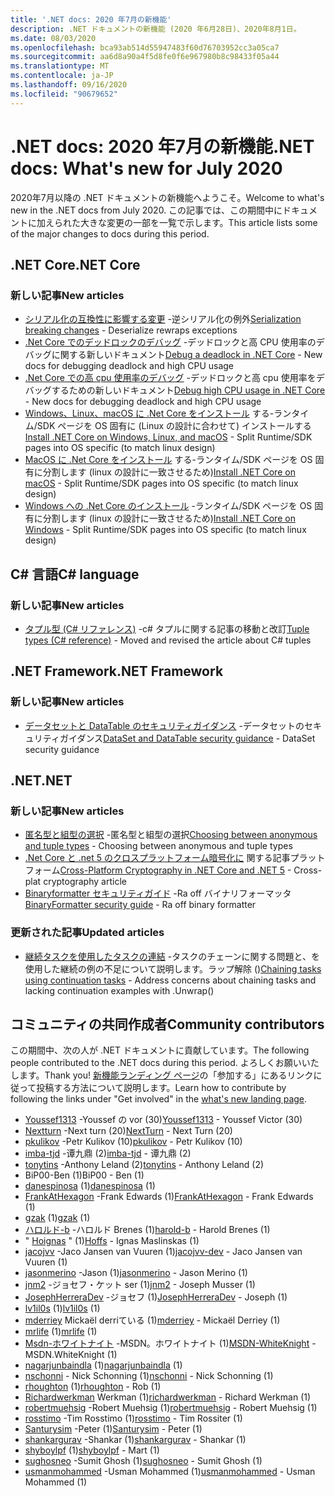 ```yaml
---
title: '.NET docs: 2020 年7月の新機能'
description: .NET ドキュメントの新機能 (2020 年6月28日)、2020年8月1日。
ms.date: 08/03/2020
ms.openlocfilehash: bca93ab514d55947483f60d76703952cc3a05ca7
ms.sourcegitcommit: aa6d8a90a4f5d8fe0f6e967980b8c98433f05a44
ms.translationtype: MT
ms.contentlocale: ja-JP
ms.lasthandoff: 09/16/2020
ms.locfileid: "90679652"
---
```

# <a name="net-docs-whats-new-for-july-2020"></a><span data-ttu-id="56a42-103">.NET docs: 2020 年7月の新機能</span><span class="sxs-lookup"><span data-stu-id="56a42-103">.NET docs: What's new for July 2020</span></span>

<span data-ttu-id="56a42-104">2020年7月以降の .NET ドキュメントの新機能へようこそ。</span><span class="sxs-lookup"><span data-stu-id="56a42-104">Welcome to what's new in the .NET docs from July 2020.</span></span> <span data-ttu-id="56a42-105">この記事では、この期間中にドキュメントに加えられた大きな変更の一部を一覧で示します。</span><span class="sxs-lookup"><span data-stu-id="56a42-105">This article lists some of the major changes to docs during this period.</span></span>

## <a name="net-core"></a><span data-ttu-id="56a42-106">.NET Core</span><span class="sxs-lookup"><span data-stu-id="56a42-106">.NET Core</span></span>

### <a name="new-articles"></a><span data-ttu-id="56a42-107">新しい記事</span><span class="sxs-lookup"><span data-stu-id="56a42-107">New articles</span></span>

- <span data-ttu-id="56a42-108">[シリアル化の互換性に影響する変更](../core/compatibility/serialization.md) -逆シリアル化の例外</span><span class="sxs-lookup"><span data-stu-id="56a42-108">[Serialization breaking changes](../core/compatibility/serialization.md) - Deserialize rewraps exceptions</span></span>
- <span data-ttu-id="56a42-109">[.Net Core でのデッドロックのデバッグ](../core/diagnostics/debug-deadlock.md) -デッドロックと高 CPU 使用率のデバッグに関する新しいドキュメント</span><span class="sxs-lookup"><span data-stu-id="56a42-109">[Debug a deadlock in .NET Core](../core/diagnostics/debug-deadlock.md) - New docs for debugging deadlock and high CPU usage</span></span>
- <span data-ttu-id="56a42-110">[.Net Core での高 cpu 使用率のデバッグ](../core/diagnostics/debug-highcpu.md) -デッドロックと高 cpu 使用率をデバッグするための新しいドキュメント</span><span class="sxs-lookup"><span data-stu-id="56a42-110">[Debug high CPU usage in .NET Core](../core/diagnostics/debug-highcpu.md) - New docs for debugging deadlock and high CPU usage</span></span>
- <span data-ttu-id="56a42-111">[Windows、Linux、macOS に .Net Core をインストール](../core/install/index.yml) する-ランタイム/SDK ページを OS 固有に (Linux の設計に合わせて) インストールする</span><span class="sxs-lookup"><span data-stu-id="56a42-111">[Install .NET Core on Windows, Linux, and macOS](../core/install/index.yml) - Split Runtime/SDK pages into OS specific (to match linux design)</span></span>
- <span data-ttu-id="56a42-112">[MacOS に .Net Core をインストール](../core/install/macos.md) する-ランタイム/SDK ページを OS 固有に分割します (linux の設計に一致させるため)</span><span class="sxs-lookup"><span data-stu-id="56a42-112">[Install .NET Core on macOS](../core/install/macos.md) - Split Runtime/SDK pages into OS specific (to match linux design)</span></span>
- <span data-ttu-id="56a42-113">[Windows への .Net Core のインストール](../core/install/windows.md) -ランタイム/SDK ページを OS 固有に分割します (linux の設計に一致させるため)</span><span class="sxs-lookup"><span data-stu-id="56a42-113">[Install .NET Core on Windows](../core/install/windows.md) - Split Runtime/SDK pages into OS specific (to match linux design)</span></span>

## <a name="c-language"></a><span data-ttu-id="56a42-114">C# 言語</span><span class="sxs-lookup"><span data-stu-id="56a42-114">C# language</span></span>

### <a name="new-articles"></a><span data-ttu-id="56a42-115">新しい記事</span><span class="sxs-lookup"><span data-stu-id="56a42-115">New articles</span></span>

- <span data-ttu-id="56a42-116">[タプル型 (C# リファレンス)](../csharp/language-reference/builtin-types/value-tuples.md) -c# タプルに関する記事の移動と改訂</span><span class="sxs-lookup"><span data-stu-id="56a42-116">[Tuple types (C# reference)](../csharp/language-reference/builtin-types/value-tuples.md) - Moved and revised the article about C# tuples</span></span>

## <a name="net-framework"></a><span data-ttu-id="56a42-117">.NET Framework</span><span class="sxs-lookup"><span data-stu-id="56a42-117">.NET Framework</span></span>

### <a name="new-articles"></a><span data-ttu-id="56a42-118">新しい記事</span><span class="sxs-lookup"><span data-stu-id="56a42-118">New articles</span></span>

- <span data-ttu-id="56a42-119">[データセットと DataTable のセキュリティガイダンス](../framework/data/adonet/dataset-datatable-dataview/security-guidance.md) -データセットのセキュリティガイダンス</span><span class="sxs-lookup"><span data-stu-id="56a42-119">[DataSet and DataTable security guidance](../framework/data/adonet/dataset-datatable-dataview/security-guidance.md) - DataSet security guidance</span></span>

## <a name="net"></a><span data-ttu-id="56a42-120">.NET</span><span class="sxs-lookup"><span data-stu-id="56a42-120">.NET</span></span>

### <a name="new-articles"></a><span data-ttu-id="56a42-121">新しい記事</span><span class="sxs-lookup"><span data-stu-id="56a42-121">New articles</span></span>

- <span data-ttu-id="56a42-122">[匿名型と組型の選択](../standard/base-types/choosing-between-anonymous-and-tuple.md) -匿名型と組型の選択</span><span class="sxs-lookup"><span data-stu-id="56a42-122">[Choosing between anonymous and tuple types](../standard/base-types/choosing-between-anonymous-and-tuple.md) - Choosing between anonymous and tuple types</span></span>
- <span data-ttu-id="56a42-123">[.Net Core と .net 5 のクロスプラットフォーム暗号化に](../standard/security/cross-platform-cryptography.md) 関する記事プラットフォーム</span><span class="sxs-lookup"><span data-stu-id="56a42-123">[Cross-Platform Cryptography in .NET Core and .NET 5](../standard/security/cross-platform-cryptography.md) - Cross-plat cryptography article</span></span>
- <span data-ttu-id="56a42-124">[Binaryformatter セキュリティガイド](../standard/serialization/binaryformatter-security-guide.md) -Ra off バイナリフォーマッタ</span><span class="sxs-lookup"><span data-stu-id="56a42-124">[BinaryFormatter security guide](../standard/serialization/binaryformatter-security-guide.md) - Ra off binary formatter</span></span>

### <a name="updated-articles"></a><span data-ttu-id="56a42-125">更新された記事</span><span class="sxs-lookup"><span data-stu-id="56a42-125">Updated articles</span></span>

- <span data-ttu-id="56a42-126">[継続タスクを使用したタスクの連結](../standard/parallel-programming/chaining-tasks-by-using-continuation-tasks.md) -タスクのチェーンに関する問題と、を使用した継続の例の不足について説明します。ラップ解除 ()</span><span class="sxs-lookup"><span data-stu-id="56a42-126">[Chaining tasks using continuation tasks](../standard/parallel-programming/chaining-tasks-by-using-continuation-tasks.md) - Address concerns about chaining tasks and lacking continuation examples with .Unwrap()</span></span>

## <a name="community-contributors"></a><span data-ttu-id="56a42-127">コミュニティの共同作成者</span><span class="sxs-lookup"><span data-stu-id="56a42-127">Community contributors</span></span>

<span data-ttu-id="56a42-128">この期間中、次の人が .NET ドキュメントに貢献しています。</span><span class="sxs-lookup"><span data-stu-id="56a42-128">The following people contributed to the .NET docs during this period.</span></span> <span data-ttu-id="56a42-129">よろしくお願いいたします。</span><span class="sxs-lookup"><span data-stu-id="56a42-129">Thank you!</span></span> <span data-ttu-id="56a42-130">[新機能ランディング ページ](index.yml)の「参加する」にあるリンクに従って投稿する方法について説明します。</span><span class="sxs-lookup"><span data-stu-id="56a42-130">Learn how to contribute by following the links under "Get involved" in the [what's new landing page](index.yml).</span></span>

- <span data-ttu-id="56a42-131">[Youssef1313](https://github.com/Youssef1313) -Youssef の vor (30)</span><span class="sxs-lookup"><span data-stu-id="56a42-131">[Youssef1313](https://github.com/Youssef1313) - Youssef Victor (30)</span></span>
- <span data-ttu-id="56a42-132">[Nextturn](https://github.com/NextTurn) -Next turn (20)</span><span class="sxs-lookup"><span data-stu-id="56a42-132">[NextTurn](https://github.com/NextTurn) - Next Turn (20)</span></span>
- <span data-ttu-id="56a42-133">[pkulikov](https://github.com/pkulikov) -Petr Kulikov (10)</span><span class="sxs-lookup"><span data-stu-id="56a42-133">[pkulikov](https://github.com/pkulikov) - Petr Kulikov (10)</span></span>
- <span data-ttu-id="56a42-134">[imba-tjd](https://github.com/imba-tjd) -谭九鼎 (2)</span><span class="sxs-lookup"><span data-stu-id="56a42-134">[imba-tjd](https://github.com/imba-tjd) - 谭九鼎 (2)</span></span>
- <span data-ttu-id="56a42-135">[tonytins](https://github.com/tonytins) -Anthony Leland (2)</span><span class="sxs-lookup"><span data-stu-id="56a42-135">[tonytins](https://github.com/tonytins) - Anthony Leland (2)</span></span>
- <span data-ttu-id="56a42-136">BiP00-Ben (1)</span><span class="sxs-lookup"><span data-stu-id="56a42-136">BiP00 - Ben (1)</span></span>
- <span data-ttu-id="56a42-137">[danespinosa](https://github.com/danespinosa) (1)</span><span class="sxs-lookup"><span data-stu-id="56a42-137">[danespinosa](https://github.com/danespinosa) (1)</span></span>
- <span data-ttu-id="56a42-138">[FrankAtHexagon](https://github.com/FrankAtHexagon) -Frank Edwards (1)</span><span class="sxs-lookup"><span data-stu-id="56a42-138">[FrankAtHexagon](https://github.com/FrankAtHexagon) - Frank Edwards (1)</span></span>
- <span data-ttu-id="56a42-139">[gzak](https://github.com/gzak) (1)</span><span class="sxs-lookup"><span data-stu-id="56a42-139">[gzak](https://github.com/gzak) (1)</span></span>
- <span data-ttu-id="56a42-140">[ハロルド-b](https://github.com/harold-b) -ハロルド Brenes (1)</span><span class="sxs-lookup"><span data-stu-id="56a42-140">[harold-b](https://github.com/harold-b) - Harold Brenes (1)</span></span>
- <span data-ttu-id="56a42-141">" [Hoignas](https://github.com/Hoffs) " (1)</span><span class="sxs-lookup"><span data-stu-id="56a42-141">[Hoffs](https://github.com/Hoffs) - Ignas Maslinskas (1)</span></span>
- <span data-ttu-id="56a42-142">[jacojvv](https://github.com/jacojvv-dev) -Jaco Jansen van Vuuren (1)</span><span class="sxs-lookup"><span data-stu-id="56a42-142">[jacojvv-dev](https://github.com/jacojvv-dev) - Jaco Jansen van Vuuren (1)</span></span>
- <span data-ttu-id="56a42-143">[jasonmerino](https://github.com/jasonmerino) -Jason (1)</span><span class="sxs-lookup"><span data-stu-id="56a42-143">[jasonmerino](https://github.com/jasonmerino) - Jason Merino (1)</span></span>
- <span data-ttu-id="56a42-144">[jnm2](https://github.com/jnm2) -ジョセフ・ケット ser (1)</span><span class="sxs-lookup"><span data-stu-id="56a42-144">[jnm2](https://github.com/jnm2) - Joseph Musser (1)</span></span>
- <span data-ttu-id="56a42-145">[JosephHerreraDev](https://github.com/JosephHerreraDev) -ジョセフ (1)</span><span class="sxs-lookup"><span data-stu-id="56a42-145">[JosephHerreraDev](https://github.com/JosephHerreraDev) - Joseph (1)</span></span>
- <span data-ttu-id="56a42-146">[lv1il0s](https://github.com/lv1il0s) (1)</span><span class="sxs-lookup"><span data-stu-id="56a42-146">[lv1il0s](https://github.com/lv1il0s) (1)</span></span>
- <span data-ttu-id="56a42-147">[mderriey](https://github.com/mderriey) Mickaël derriている (1)</span><span class="sxs-lookup"><span data-stu-id="56a42-147">[mderriey](https://github.com/mderriey) - Mickaël Derriey (1)</span></span>
- <span data-ttu-id="56a42-148">[mrlife](https://github.com/mrlife) (1)</span><span class="sxs-lookup"><span data-stu-id="56a42-148">[mrlife](https://github.com/mrlife) (1)</span></span>
- <span data-ttu-id="56a42-149">[Msdn-ホワイトナイト](https://github.com/MSDN-WhiteKnight) -MSDN。ホワイトナイト (1)</span><span class="sxs-lookup"><span data-stu-id="56a42-149">[MSDN-WhiteKnight](https://github.com/MSDN-WhiteKnight) - MSDN.WhiteKnight (1)</span></span>
- <span data-ttu-id="56a42-150">[nagarjunbaindla](https://github.com/nagarjunbaindla) (1)</span><span class="sxs-lookup"><span data-stu-id="56a42-150">[nagarjunbaindla](https://github.com/nagarjunbaindla) (1)</span></span>
- <span data-ttu-id="56a42-151">[nschonni](https://github.com/nschonni) - Nick Schonning (1)</span><span class="sxs-lookup"><span data-stu-id="56a42-151">[nschonni](https://github.com/nschonni) - Nick Schonning (1)</span></span>
- <span data-ttu-id="56a42-152">[rhoughton](https://github.com/rhoughton) (1)</span><span class="sxs-lookup"><span data-stu-id="56a42-152">[rhoughton](https://github.com/rhoughton) - Rob (1)</span></span>
- <span data-ttu-id="56a42-153">[Richardwerkman](https://github.com/richardwerkman) Werkman (1)</span><span class="sxs-lookup"><span data-stu-id="56a42-153">[richardwerkman](https://github.com/richardwerkman) - Richard Werkman (1)</span></span>
- <span data-ttu-id="56a42-154">[robertmuehsig](https://github.com/robertmuehsig) -Robert Muehsig (1)</span><span class="sxs-lookup"><span data-stu-id="56a42-154">[robertmuehsig](https://github.com/robertmuehsig) - Robert Muehsig (1)</span></span>
- <span data-ttu-id="56a42-155">[rosstimo](https://github.com/rosstimo) -Tim Rosstimo (1)</span><span class="sxs-lookup"><span data-stu-id="56a42-155">[rosstimo](https://github.com/rosstimo) - Tim Rossiter (1)</span></span>
- <span data-ttu-id="56a42-156">[Santurysim](https://github.com/Santurysim) -Peter (1)</span><span class="sxs-lookup"><span data-stu-id="56a42-156">[Santurysim](https://github.com/Santurysim) - Peter (1)</span></span>
- <span data-ttu-id="56a42-157">[shankargurav](https://github.com/shankargurav) -Shankar (1)</span><span class="sxs-lookup"><span data-stu-id="56a42-157">[shankargurav](https://github.com/shankargurav) - Shankar (1)</span></span>
- <span data-ttu-id="56a42-158">[shyboylpf](https://github.com/shyboylpf) (1)</span><span class="sxs-lookup"><span data-stu-id="56a42-158">[shyboylpf](https://github.com/shyboylpf) - Mart (1)</span></span>
- <span data-ttu-id="56a42-159">[sughosneo](https://github.com/sughosneo) -Sumit Ghosh (1)</span><span class="sxs-lookup"><span data-stu-id="56a42-159">[sughosneo](https://github.com/sughosneo) - Sumit Ghosh (1)</span></span>
- <span data-ttu-id="56a42-160">[usmanmohammed](https://github.com/usmanmohammed) -Usman Mohammed (1)</span><span class="sxs-lookup"><span data-stu-id="56a42-160">[usmanmohammed](https://github.com/usmanmohammed) - Usman Mohammed (1)</span></span>
